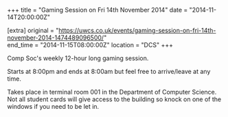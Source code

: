 +++
title = "Gaming Session on Fri 14th November 2014"
date = "2014-11-14T20:00:00Z"

[extra]
original = "https://uwcs.co.uk/events/gaming-session-on-fri-14th-november-2014-1474489096500/"    
end_time = "2014-11-15T08:00:00Z"
location = "DCS"
+++

Comp Soc's weekly 12-hour long gaming session.

Starts at 8:00pm and ends at 8:00am but feel free to arrive/leave at any time.

Takes place in terminal room 001 in the Department of Computer Science. Not all student cards will give access to the building so knock on one of the windows if you need to be let in.

